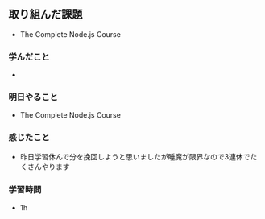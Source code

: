 ## 取り組んだ課題
- The Complete Node.js Course 

### 学んだこと
- 

### 明日やること
- The Complete Node.js Course

### 感じたこと
- 昨日学習休んで分を挽回しようと思いましたが睡魔が限界なので3連休でたくさんやります

### 学習時間
- 1h